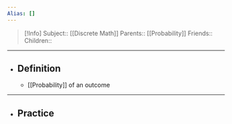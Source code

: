```yaml
---
Alias: []
---
```

> [!Info]
> Subject:: [[Discrete Math]]
> Parents:: [[Probability]]
> Friends:: 
> Children:: 
---
- ## Definition
	- [[Probability]] of an outcome 
---
- ## Practice